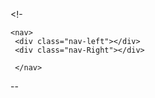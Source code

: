 
<!-<!DOCTYPE html>
<html lang="en">
<head>
    <meta charset="UTF-8">
    <meta name="viewport" content="width=device-width, initial-scale=1.0">
    <title>Document</title>
</head>
<body>

    <nav>
     <div class="nav-left"></div>
     <div class="nav-Right"></div>
     
     </nav>


</body>
</html>--

